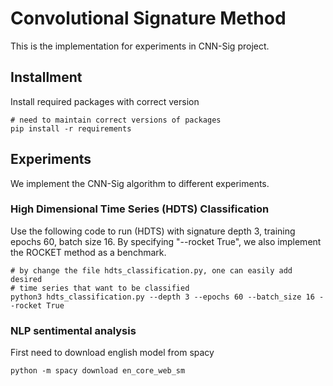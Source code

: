 # Convolutional Signature Method
This is the implementation for experiments in CNN-Sig project.
    
## Installment
Install required packages with correct version
    
```
# need to maintain correct versions of packages
pip install -r requirements
```

## Experiments
We implement the CNN-Sig algorithm to different experiments.

### High Dimensional Time Series (HDTS) Classification
Use the following code to run (HDTS) with signature depth 3, training epochs 60, batch size 16. By specifying "--rocket True", we also implement the ROCKET method as a benchmark.

```
# by change the file hdts_classification.py, one can easily add desired 
# time series that want to be classified
python3 hdts_classification.py --depth 3 --epochs 60 --batch_size 16 --rocket True
``` 

### NLP sentimental analysis
First need to download english model from spacy
```
python -m spacy download en_core_web_sm
```
